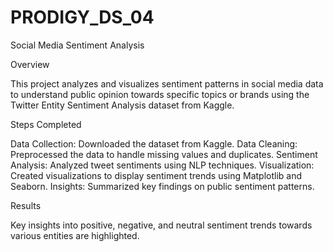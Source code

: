 # PRODIGY_DS_04

Social Media Sentiment Analysis

Overview

This project analyzes and visualizes sentiment patterns in social media data to understand public opinion towards specific topics or brands using the Twitter Entity Sentiment Analysis dataset from Kaggle.

Steps Completed

Data Collection: Downloaded the dataset from Kaggle.
Data Cleaning: Preprocessed the data to handle missing values and duplicates.
Sentiment Analysis: Analyzed tweet sentiments using NLP techniques.
Visualization: Created visualizations to display sentiment trends using Matplotlib and Seaborn.
Insights: Summarized key findings on public sentiment patterns.

Results

Key insights into positive, negative, and neutral sentiment trends towards various entities are highlighted.

 
